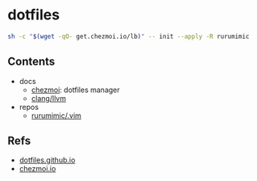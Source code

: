 # dotfiles

```bash
sh -c "$(wget -qO- get.chezmoi.io/lb)" -- init --apply -R rurumimic
```

## Contents

- docs
  - [chezmoi](docs/chezmoi.md): dotfiles manager
  - [clang/llvm](docs/clang.md) 
- repos
  - [rurumimic/.vim](https://github.com/rurumimic/.vim)

## Refs

- [dotfiles.github.io](https://dotfiles.github.io/)
- [chezmoi.io](https://www.chezmoi.io/)

